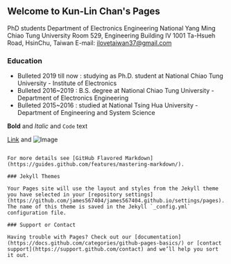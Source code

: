 ## Welcome to Kun-Lin Chan's Pages

PhD students
Department of Electronics Engineering
National Yang Ming Chiao Tung University
Room 529, Engineering Building IV
1001 Ta-Hsueh Road, HsinChu, Taiwan
E-mail: ilovetaiwan37@gmail.com

### Education
                                
- Bulleted	2019 till now : studying as Ph.D. student at National Chiao Tung University - Institute of Electronics
- Bulleted	2016~2019 : B.S. degree at National Chiao Tung University - Department of Electronics Engineering
- Bulleted	2015~2016 : studied at National Tsing Hua University - Department of Engineering and System Science





**Bold** and _Italic_ and `Code` text

[Link](url) and ![Image](src)
```

For more details see [GitHub Flavored Markdown](https://guides.github.com/features/mastering-markdown/).

### Jekyll Themes

Your Pages site will use the layout and styles from the Jekyll theme you have selected in your [repository settings](https://github.com/james567404/james567404.github.io/settings/pages). The name of this theme is saved in the Jekyll `_config.yml` configuration file.

### Support or Contact

Having trouble with Pages? Check out our [documentation](https://docs.github.com/categories/github-pages-basics/) or [contact support](https://support.github.com/contact) and we’ll help you sort it out.
